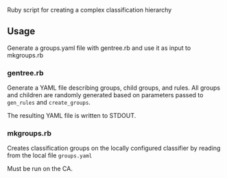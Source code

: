 
Ruby script for creating a complex classification hierarchy

## Usage

Generate a groups.yaml file with gentree.rb and use it as input to mkgroups.rb

### gentree.rb

Generate a YAML file describing groups, child groups, and rules. All groups and
children are randomly generated based on parameters passed to `gen_rules` and
`create_groups`.

The resulting YAML file is written to STDOUT.

### mkgroups.rb

Creates classification groups on the locally configured classifier by reading
from the local file `groups.yaml`

Must be run on the CA.

